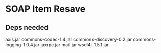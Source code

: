# SOAP Item Resave

## Deps needed
axis.jar
commons-codec-1.4.jar
commons-discovery-0.2.jar
commons-logging-1.0.4.jar
jaxrpc.jar
mail.jar
wsdl4j-1.5.1.jar

